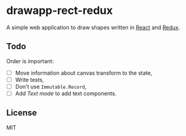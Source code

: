 # drawapp-rect-redux

A simple web application to draw shapes written in [React](https://github.com/facebook/react) and [Redux](https://github.com/rackt/redux/).

## Todo

Order is important:

* [ ] Move information about canvas transform to the state,
* [ ] Write tests,
* [ ] Don't use `Immutable.Record`,
* [ ] Add *Text mode* to add text components.

## License

MIT

